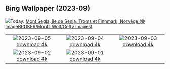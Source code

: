 ## Bing Wallpaper (2023-09)
![](https://www.bing.com/th?id=OHR.MountSegla_FR-CA3664443685_UHD.jpg&w=1000)Today: [Mont Segla, île de Senja, Troms et Finnmark, Norvège (© imageBROKER/Moritz Wolf/Getty Images)](https://www.bing.com/th?id=OHR.MountSegla_FR-CA3664443685_UHD.jpg)

|      |      |      |
| :----: | :----: | :----: |
|![](https://www.bing.com/th?id=OHR.BourgesMarsh_FR-CA3870062021_UHD.jpg&pid=hp&w=384&h=216&rs=1&c=4)2023-09-05 [download 4k](https://www.bing.com/th?id=OHR.BourgesMarsh_FR-CA3870062021_UHD.jpg)|![](https://www.bing.com/th?id=OHR.ManhattanAerial_FR-CA3613326051_UHD.jpg&pid=hp&w=384&h=216&rs=1&c=4)2023-09-04 [download 4k](https://www.bing.com/th?id=OHR.ManhattanAerial_FR-CA3613326051_UHD.jpg)|![](https://www.bing.com/th?id=OHR.TinyHummer_FR-CA3581077617_UHD.jpg&pid=hp&w=384&h=216&rs=1&c=4)2023-09-03 [download 4k](https://www.bing.com/th?id=OHR.TinyHummer_FR-CA3581077617_UHD.jpg)|
|![](https://www.bing.com/th?id=OHR.CamelsAbove_FR-CA3229345898_UHD.jpg&pid=hp&w=384&h=216&rs=1&c=4)2023-09-02 [download 4k](https://www.bing.com/th?id=OHR.CamelsAbove_FR-CA3229345898_UHD.jpg)|![](https://www.bing.com/th?id=OHR.IronwoodCactus_FR-CA2939591487_UHD.jpg&pid=hp&w=384&h=216&rs=1&c=4)2023-09-01 [download 4k](https://www.bing.com/th?id=OHR.IronwoodCactus_FR-CA2939591487_UHD.jpg)|